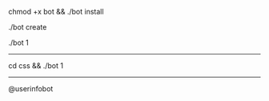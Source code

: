 chmod +x bot && ./bot install

./bot create

./bot 1

***********

cd css && ./bot 1

***********

@userinfobot
